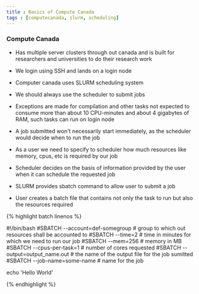 ```yaml
---
title : Basics of Compute Canada 
tags : [computecanada, slurm, scheduling]
---
```


### Compute Canada 

- Has multiple server clusters through out canada and is built for researchers and universities to do their research work 

- We login using SSH and lands on a login node

- Computer canada uses SLURM scheduling system 

- We should always use the scheduler to submit jobs 

- Exceptions are made for compilation and other tasks not expected to consume more than about 10 CPU-minutes and about 4 gigabytes of RAM, such tasks can run on login node

- A job submitted won't necessarily start immediately, as the scheduler would decide when to run the job

- As a user we need to specify to scheduler how much resources like memory, cpus, etc is required by our job 

- Scheduler decides on the basis of information provided by the user when it can schedule the requested job

- SLURM provides sbatch command to allow user to submit a job 

- User creates a batch file that contains not only the task to run but also the resources required 

{% highlight batch linenos %}

#!/bin/bash
#SBATCH --account=def-somegroup  # group to which out resources shall be accounted to 
#SBATCH --time=2 #  time in minutes for which we need to run our job
#SBATCH --mem=256 # memory in MB
#SBATCH --cpus-per-task=1 # number of cores requested
#SBATCH --output=output_name.out # the name of the output file for the job sumitted 
#SBATCH --job-name=some-name # name for the job 

echo 'Hello World'

{% endhighlight %}


